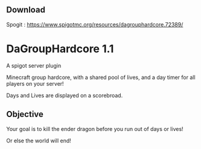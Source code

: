 ## Download
Spogit : https://www.spigotmc.org/resources/dagrouphardcore.72389/

# DaGroupHardcore 1.1
A spigot server plugin

Minecraft group hardcore, with a shared pool of lives, and a day timer for all players on your server!

Days and Lives are displayed on a scorebroad.

## Objective

Your goal is to kill the ender dragon before you run out of days or lives! 

Or else the world will end!

